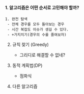 #### 1. 알고리즘은 어떤 순서로 고민해야 할까?

 	1. 완전 탐색
     - 전체 경우를 모두 돌아보는 경우
     - 시간 복잡도 이슈가 생길 수 있다.
     - +가지치기(경우의 수를 줄여보자)

2. 규칙 찾기 (Greedy)
   - 그리디로 해결할 수 없네?

3. 동적 계획법(DP)
   - 점화식

4. 다른 알고리즘